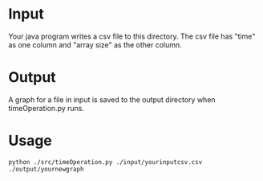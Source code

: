 # Input
Your java program writes a csv file to this directory. The csv file has "time" as one column and "array size" as the other column.

# Output
A graph for a file in input is saved to the output directory when timeOperation.py runs. 

# Usage
`python ./src/timeOperation.py ./input/yourinputcsv.csv ./output/yournewgraph` 

